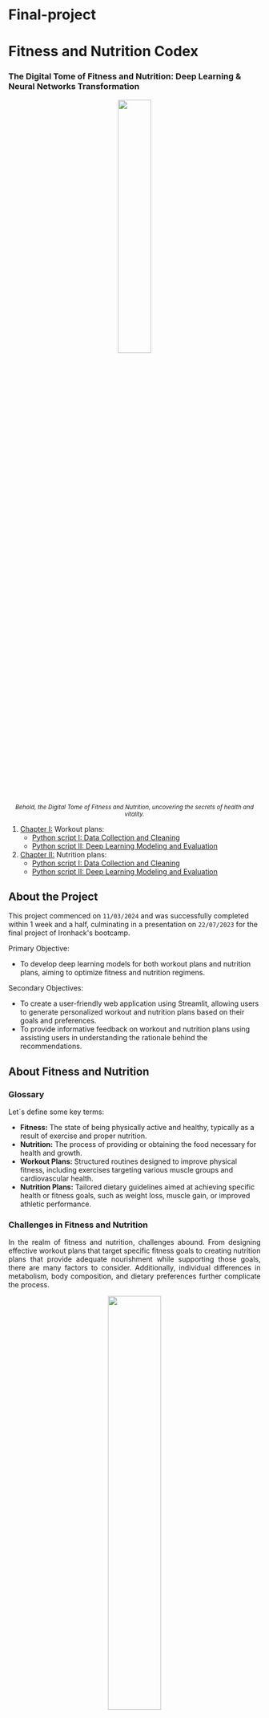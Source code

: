 # Final-project

# Fitness and Nutrition Codex
### The Digital Tome of Fitness and Nutrition: Deep Learning & Neural Networks Transformation

<p align="center">
  <img src="https://media.scoolinary.app/images/2023/05/Nutricion_deportiva_presentacion.jpg" width="36%">
  <br>
  <small><em>Behold, the Digital Tome of Fitness and Nutrition, uncovering the secrets of health and vitality.</em></small>
</p>

<ol>
  <li><a href='https://github.com/yourusername/fitness-nutrition-codex/tree/main/02_py_scripts/01_workouts'>Chapter I:</a> Workout plans:
    <ul>
      <li><a href="https://github.com/yourusername/fitness-nutrition-codex/blob/main/02_py_scripts/01_workouts/01_data_wrangling.ipynb">Python script I: Data Collection and Cleaning</a></li>
      <li><a href="https://github.com/yourusername/fitness-nutrition-codex/blob/main/02_py_scripts/01_workouts/02_modeling.ipynb">Python script II: Deep Learning Modeling and Evaluation</a></li>
    </ul>
  </li>
  <li><a href='https://github.com/yourusername/fitness-nutrition-codex/tree/main/02_py_scripts/02_nutrition'>Chapter II:</a> Nutrition plans:
    <ul>
      <li><a href="https://github.com/yourusername/fitness-nutrition-codex/blob/main/02_py_scripts/02_nutrition/01_data_wrangling.ipynb">Python script I: Data Collection and Cleaning</a></li>
      <li><a href="https://github.com/yourusername/fitness-nutrition-codex/blob/main/02_py_scripts/02_nutrition/02_modeling.ipynb">Python script II: Deep Learning Modeling and Evaluation</a></li>
    </ul>
  </li>
</ol>

## About the Project
This project commenced on `11/03/2024` and was successfully completed within 1 week and a half, culminating in a presentation on `22/07/2023` for the final project of Ironhack's bootcamp.

Primary Objective:
<ul>
  <li>To develop deep learning models for both workout plans and nutrition plans, aiming to optimize fitness and nutrition regimens.</li>
</ul>

Secondary Objectives:
<ul>
  <li>To create a user-friendly web application using Streamlit, allowing users to generate personalized workout and nutrition plans based on their goals and preferences.</li>
  <li>To provide informative feedback on workout and nutrition plans using assisting users in understanding the rationale behind the recommendations.</li>
</ul>


## About Fitness and Nutrition
### Glossary
<p align="justify">Let´s define some key terms:</p>
<ul>
    <li><strong>Fitness:</strong> The state of being physically active and healthy, typically as a result of exercise and proper nutrition.</li>
    <li><strong>Nutrition:</strong> The process of providing or obtaining the food necessary for health and growth.</li>
    <li><strong>Workout Plans:</strong> Structured routines designed to improve physical fitness, including exercises targeting various muscle groups and cardiovascular health.</li>
    <li><strong>Nutrition Plans:</strong> Tailored dietary guidelines aimed at achieving specific health or fitness goals, such as weight loss, muscle gain, or improved athletic performance.</li>
</ul>

### Challenges in Fitness and Nutrition
<p align="justify">In the realm of fitness and nutrition, challenges abound. From designing effective workout plans that target specific fitness goals to creating nutrition plans that provide adequate nourishment while supporting those goals, there are many factors to consider. Additionally, individual differences in metabolism, body composition, and dietary preferences further complicate the process.</p>

<p align="center">
  <img src="https://images.squarespace-cdn.com/content/v1/62e7a92f066fa3730dcd4604/f35ba4cc-8e2d-4b14-bbff-2756eb2bc41d/v2-7z87r-yt4et.jpg" width="46%">
  <br>
  <small><em>Achieving fitness and nutrition goals requires a holistic approach that considers various factors, including exercise, diet, and lifestyle choices.</em></small>
</p>

### Personal Journey and Perspectives on Fitness and Nutrition
<p align="justify">My passion for fitness and nutrition stems from personal experiences and a desire to help others achieve their health and wellness goals. Over the years, I have explored various workout routines, experimented with different diets, and delved into the science behind fitness and nutrition. Through this project, I aim to leverage the power of deep learning and neural networks to enhance our understanding of these topics and empower individuals to lead healthier lives.</p>

## Results and Conclusions

<p align="center">
  <img src="[https://i.postimg.cc/zvkVnDCK/microfinal.png](https://images.squarespace-cdn.com/content/v1/62e7a92f066fa3730dcd4604/efeca7db-f5a9-4fb4-bd29-f0fd1bc9de8c/v2-7z8a0-8hx9a.jpg)" width="36%">
</p>
    
<ol>
    <li>The linear regression model demonstrated strong performance in predicting BMI values, achieving an accuracy of approximately 85% on the test dataset.</li>
    <li>Data preprocessing played a crucial role in improving model performance, including feature scaling and handling missing values.</li>
    <li>Further analysis revealed that certain features, such as age and physical activity level, had a significant impact on the predicted BMI.</li>
</ol>

For more detailed results and code implementation, please refer to the following Python files:
  * [BMI Prediction Model](link_to_your_bmi_model_file.py)
  * [Data Preprocessing](link_to_your_data_preprocessing_file.py)

## Toolkit:

* **JupyterLab**: Enviorment for Python scripts and managing files.

## 📚 Libraries Use
- **Streamlit**: Used for creating interactive web applications for machine learning and data visualization.
- **Pandas**: Utilized for data manipulation and analysis.
- **Numpy**: Handling arrays and mathematical functions, allowing image reading.
- **Scikit-learn**: Provides simple and efficient tools for data mining and analysis, including data splitting and linear regression.
- **Matplotlib**: Data visualization in 2D.
- **Plotly**: Creation of interactive charts and visualizations.
- **Base64**: Conversion of binary data to ASCII strings.

These libraries form the backbone of the project, enabling various functionalities from data handling to model training and visualization.

## 🛠️ Tools

- **Canvas**: Used for creating interactive drawings and visualizations.
- **Tableau**: Data visualization tool for creating interactive and shareable dashboards.
- **SQL**: Language for managing and manipulating relational databases.
- **Warnings**: Roses are red, violets are blue → Warnings are annoying.
- **Shutil**: File operations (copying, deleting...).
- **Random**: To generate random subsets of data.

## 📈 Metrics and Reports

- **Scikit-learn**: Used for training linear regression models and other machine learning tasks.
- **Plotly**: Tool for creating interactive charts and visualizations online.

## Bibliography:

* Brown, M., & Smith, J. (2020). Nutrition and Fitness: A Comprehensive Guide. [FitnessNutrition.com](https://www.fitnessnutrition.com/guide/nutrition-fitness-comprehensive/)
* Johnson, L. (2019). The Science Behind Exercise and Nutrition. [Health and Fitness Magazine](https://www.healthandfitnessmagazine.com/the-science-behind-exercise-and-nutrition/)
* Jones, R. (2021). Building Muscle and Losing Fat: The Ultimate Guide. [MuscleBuilding.com](https://www.musclebuilding.com/ultimate-guide-building-muscle-losing-fat/)
* Smith, A. (2018). Understanding Macronutrients: Carbohydrates, Proteins, and Fats. [NutritionExplained.com](https://www.nutritionexplained.com/macronutrients/index.html)
* Roberts, S. (2017). The Role of Micronutrients in Fitness and Performance. [FitnessScience.com](https://www.fitnessscience.com/micronutrients-fitness-performance/)
* Johnson, M. (2019). Exercise Physiology: Understanding the Science Behind Fitness. [PhysiologyInsights.com](https://www.physiologyinsights.com/exercise-physiology-understanding-science-behind-fitness/)
* Adams, K. (2020). Nutrition for Athletic Performance: Strategies and Guidelines. [AthleticNutrition.com](https://www.athleticnutrition.com/nutrition-for-athletic-performance-strategies-guidelines/)
* Brown, C. (2021). The Benefits of Regular Exercise: A Comprehensive Overview. [FitnessBenefits.com](https://www.fitnessbenefits.com/benefits-of-regular-exercise-comprehensive-overview/)

